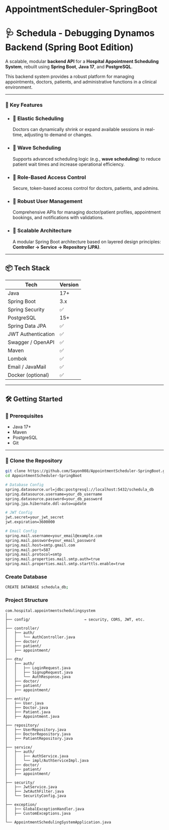 # AppointmentScheduler-SpringBoot

# 🩺 Schedula - Debugging Dynamos Backend (Spring Boot Edition)

A scalable, modular **backend API** for a **Hospital Appointment Scheduling System**, rebuilt using **Spring Boot**, **Java 17**, and **PostgreSQL**.

This backend system provides a robust platform for managing appointments, doctors, patients, and administrative functions in a clinical environment.

---

### 🚀 Key Features

- ### 🧠 **Elastic Scheduling**
  Doctors can dynamically shrink or expand available sessions in real-time, adjusting to demand or changes.

- ### 🌊 **Wave Scheduling**
  Supports advanced scheduling logic (e.g., **wave scheduling**) to reduce patient wait times and increase operational efficiency.

- ### 🔐 **Role-Based Access Control**
  Secure, token-based access control for doctors, patients, and admins.

- ### 👥 **Robust User Management**
  Comprehensive APIs for managing doctor/patient profiles, appointment bookings, and notifications with validations.

- ### 🧱 **Scalable Architecture**
  A modular Spring Boot architecture based on layered design principles: **Controller → Service → Repository (JPA)**.

---

## 📦 Tech Stack

| Tech                | Version      |
|---------------------|--------------|
| Java                | 17+          |
| Spring Boot         | 3.x          |
| Spring Security     | ✅           |
| PostgreSQL          | 15+          |
| Spring Data JPA     | ✅           |
| JWT Authentication  | ✅           |
| Swagger / OpenAPI   | ✅           |
| Maven               | ✅           |
| Lombok              | ✅           |
| Email / JavaMail    | ✅           |
| Docker (optional)   | ✅           |

---

## 🛠️ Getting Started

### 🧾 Prerequisites

- Java 17+
- Maven
- PostgreSQL
- Git

---

### 📁 Clone the Repository

```bash
git clone https://github.com/Sayon008/AppointmentScheduler-SpringBoot.git
cd AppointmentScheduler-SpringBoot

```

```bash
# Database Config
spring.datasource.url=jdbc:postgresql://localhost:5432/schedula_db
spring.datasource.username=your_db_username
spring.datasource.password=your_db_password
spring.jpa.hibernate.ddl-auto=update

# JWT Config
jwt.secret=your_jwt_secret
jwt.expiration=3600000

# Email Config
spring.mail.username=your_email@example.com
spring.mail.password=your_email_password
spring.mail.host=smtp.gmail.com
spring.mail.port=587
spring.mail.protocol=smtp
spring.mail.properties.mail.smtp.auth=true
spring.mail.properties.mail.smtp.starttls.enable=true

```

### Create Database

```bash
CREATE DATABASE schedula_db;
```

### Project Structure

```angular2html
com.hospital.appointmentschedulingsystem
│
├── config/                        → security, CORS, JWT, etc.
│
├── controller/
│   ├── auth/
│   │   └── AuthController.java
│   ├── doctor/
│   ├── patient/
│   ├── appointment/
│
├── dto/
│   ├── auth/
│   │   ├── LoginRequest.java
│   │   ├── SignupRequest.java
│   │   └── AuthResponse.java
│   ├── doctor/
│   ├── patient/
│   ├── appointment/
│
├── entity/
│   ├── User.java
│   ├── Doctor.java
│   ├── Patient.java
│   ├── Appointment.java
│
├── repository/
│   ├── UserRepository.java
│   ├── DoctorRepository.java
│   ├── PatientRepository.java
│
├── service/
│   ├── auth/
│   │   ├── AuthService.java
│   │   └── impl/AuthServiceImpl.java
│   ├── doctor/
│   ├── patient/
│   ├── appointment/
│
├── security/
│   ├── JwtService.java
│   ├── JwtAuthFilter.java
│   └── SecurityConfig.java
│
├── exception/
│   ├── GlobalExceptionHandler.java
│   ├── CustomExceptions.java
│
└── AppointmentSchedulingSystemApplication.java

```